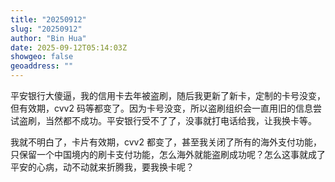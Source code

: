 ```yaml
---
title: "20250912"
slug: "20250912"
author: "Bin Hua"
date: 2025-09-12T05:14:03Z
showgeo: false
geoaddress: ""
---
```


平安银行大傻逼，我的信用卡去年被盗刷，随后我更新了新卡，定制的卡号没变，但有效期，cvv2 码等都变了。因为卡号没变，所以盗刷组织会一直用旧的信息尝试盗刷，当然都不成功。平安银行受不了了，没事就打电话给我，让我换卡等。

我就不明白了，卡片有效期，cvv2 都变了，甚至我关闭了所有的海外支付功能，只保留一个中国境内的刷卡支付功能，怎么海外就能盗刷成功呢？怎么这事就成了平安的心病，动不动就来折腾我，要我换卡呢？